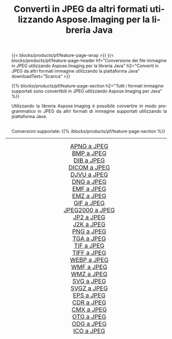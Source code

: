 ﻿---
title: Converti in JPEG da altri formati utilizzando Aspose.Imaging per la libreria Java 
weight: 3920
url: /it/java/conversion/to/jpeg/ 
lang: it
langdirlevel: 2
locales: zh-hans,ja,it,ru,de,es,fr,nl,id,lt,pl,pt,vi,tr,ko,zh-hant,ar,hi,th,sv,cs,uk,he
description: Usando Aspose.Imaging puoi convertire in JPEG da altri formati usando Java
---

{{< blocks/products/pf/feature-page-wrap >}}
{{< blocks/products/pf/feature-page-header h1="Conversione dei file immagine in JPEG utilizzando Aspose.Imaging per la libreria Java" h2="Converti in JPEG da altri formati immagine utilizzando la piattaforma Java" downloadText="Scarica" >}}


{{% blocks/products/pf/feature-page-section  h2="Tutti i formati immagine supportati sono convertibili in JPEG utilizzando Aspose.Imaging per Java" %}}
<p align=justify>Utilizzando la libreria Aspose.Imaging è possibile convertire in modo programmatico in JPEG da altri formati di immagine supportati utilizzando la piattaforma Java.</p>
<br/>
Conversioni supportate:
{{% /blocks/products/pf/feature-page-section %}}
<div class="container-fluid productfamilypage bg-gray">
    <div class="convertypes bg-gray agp-content section">
        <div class="container">
		<hr style="margin-left:-20px;"/>
		<div class="row other-converters" style="gap: 10px;font-size: 19px;text-align:center;">
		    <div class='col-md-2 other-converter remove-lp remove-rp'><a href="/imaging/it/java/conversion/apng-to-jpeg/" style="padding:15px;">APNG a JPEG</a></div>
<div class='col-md-2 other-converter remove-lp remove-rp'><a href="/imaging/it/java/conversion/bmp-to-jpeg/" style="padding:15px;">BMP a JPEG</a></div>
<div class='col-md-2 other-converter remove-lp remove-rp'><a href="/imaging/it/java/conversion/dib-to-jpeg/" style="padding:15px;">DIB a JPEG</a></div>
<div class='col-md-2 other-converter remove-lp remove-rp'><a href="/imaging/it/java/conversion/dicom-to-jpeg/" style="padding:15px;">DICOM a JPEG</a></div>
<div class='col-md-2 other-converter remove-lp remove-rp'><a href="/imaging/it/java/conversion/djvu-to-jpeg/" style="padding:15px;">DJVU a JPEG</a></div>
<div class='col-md-2 other-converter remove-lp remove-rp'><a href="/imaging/it/java/conversion/dng-to-jpeg/" style="padding:15px;">DNG a JPEG</a></div>
<div class='col-md-2 other-converter remove-lp remove-rp'><a href="/imaging/it/java/conversion/emf-to-jpeg/" style="padding:15px;">EMF a JPEG</a></div>
<div class='col-md-2 other-converter remove-lp remove-rp'><a href="/imaging/it/java/conversion/emz-to-jpeg/" style="padding:15px;">EMZ a JPEG</a></div>
<div class='col-md-2 other-converter remove-lp remove-rp'><a href="/imaging/it/java/conversion/gif-to-jpeg/" style="padding:15px;">GIF a JPEG</a></div>
<div class='col-md-2 other-converter remove-lp remove-rp'><a href="/imaging/it/java/conversion/jpeg2000-to-jpeg/" style="padding:15px;">JPEG2000 a JPEG</a></div>
<div class='col-md-2 other-converter remove-lp remove-rp'><a href="/imaging/it/java/conversion/jp2-to-jpeg/" style="padding:15px;">JP2 a JPEG</a></div>
<div class='col-md-2 other-converter remove-lp remove-rp'><a href="/imaging/it/java/conversion/j2k-to-jpeg/" style="padding:15px;">J2K a JPEG</a></div>
<div class='col-md-2 other-converter remove-lp remove-rp'><a href="/imaging/it/java/conversion/png-to-jpeg/" style="padding:15px;">PNG a JPEG</a></div>
<div class='col-md-2 other-converter remove-lp remove-rp'><a href="/imaging/it/java/conversion/tga-to-jpeg/" style="padding:15px;">TGA a JPEG</a></div>
<div class='col-md-2 other-converter remove-lp remove-rp'><a href="/imaging/it/java/conversion/tif-to-jpeg/" style="padding:15px;">TIF a JPEG</a></div>
<div class='col-md-2 other-converter remove-lp remove-rp'><a href="/imaging/it/java/conversion/tiff-to-jpeg/" style="padding:15px;">TIFF a JPEG</a></div>
<div class='col-md-2 other-converter remove-lp remove-rp'><a href="/imaging/it/java/conversion/webp-to-jpeg/" style="padding:15px;">WEBP a JPEG</a></div>
<div class='col-md-2 other-converter remove-lp remove-rp'><a href="/imaging/it/java/conversion/wmf-to-jpeg/" style="padding:15px;">WMF a JPEG</a></div>
<div class='col-md-2 other-converter remove-lp remove-rp'><a href="/imaging/it/java/conversion/wmz-to-jpeg/" style="padding:15px;">WMZ a JPEG</a></div>
<div class='col-md-2 other-converter remove-lp remove-rp'><a href="/imaging/it/java/conversion/svg-to-jpeg/" style="padding:15px;">SVG a JPEG</a></div>
<div class='col-md-2 other-converter remove-lp remove-rp'><a href="/imaging/it/java/conversion/svgz-to-jpeg/" style="padding:15px;">SVGZ a JPEG</a></div>
<div class='col-md-2 other-converter remove-lp remove-rp'><a href="/imaging/it/java/conversion/eps-to-jpeg/" style="padding:15px;">EPS a JPEG</a></div>
<div class='col-md-2 other-converter remove-lp remove-rp'><a href="/imaging/it/java/conversion/cdr-to-jpeg/" style="padding:15px;">CDR a JPEG</a></div>
<div class='col-md-2 other-converter remove-lp remove-rp'><a href="/imaging/it/java/conversion/cmx-to-jpeg/" style="padding:15px;">CMX a JPEG</a></div>
<div class='col-md-2 other-converter remove-lp remove-rp'><a href="/imaging/it/java/conversion/otg-to-jpeg/" style="padding:15px;">OTG a JPEG</a></div>
<div class='col-md-2 other-converter remove-lp remove-rp'><a href="/imaging/it/java/conversion/odg-to-jpeg/" style="padding:15px;">ODG a JPEG</a></div>
<div class='col-md-2 other-converter remove-lp remove-rp'><a href="/imaging/it/java/conversion/ico-to-jpeg/" style="padding:15px;">ICO a JPEG</a></div>
                </div>
        </div>
    </div>
</div>
<br/>

